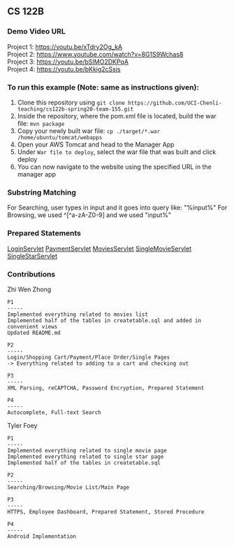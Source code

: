 ## CS 122B 

### Demo Video URL
Project 1: https://youtu.be/xTdry2Og_kA \
Project 2: https://www.youtube.com/watch?v=8G1S9Wchas8 \
Project 3: https://youtu.be/bSIMO2DKPqA \
Project 4: https://youtu.be/bKkig2cSsjs

### To run this example (Note: same as instructions given): 
1. Clone this repository using 
`git clone https://github.com/UCI-Chenli-teaching/cs122b-spring20-team-155.git`
2. Inside the repository, where the pom.xml file is located, build the war file:
`mvn package`
3. Copy your newly built war file:
`cp ./target/*.war /home/ubuntu/tomcat/webapps`
4. Open your AWS Tomcat and head to the Manager App
5. Under `War file to deploy`, select the war file that was built and click deploy
6. You can now navigate to the website  using the specified URL in the manager app


### Substring Matching
For Searching, user types in input and it goes into query like: "%input%" 
For Browsing, we used ^[^a-zA-Z0-9] and we used "input%"

### Prepared Statements
[LoginServlet](src/LoginServlet.java)
[PaymentServlet](src/PaymentServlet.java)
[MoviesServlet](src/MoviesServlet.java)
[SingleMovieServlet](src/SingleMovieServlet.java)
[SingleStarServlet](src/SingleStarServlet.java)


### Contributions
Zhi Wen Zhong
```
P1
-----
Implemented everything related to movies list
Implemented half of the tables in createtable.sql and added in convenient views
Updated README.md

P2
-----
Login/Shopping Cart/Payment/Place Order/Single Pages
-> Everything related to adding to a cart and checking out

P3
-----
XML Parsing, reCAPTCHA, Password Encryption, Prepared Statement

P4
-----
Autocomplete, Full-text Search

```
Tyler Foey
```
P1
-----
Implemented everything related to single movie page
Implemented everything related to single star page
Implemented half of the tables in createtable.sql

P2
-----
Searching/Browsing/Movie List/Main Page

P3
-----
HTTPS, Employee Dashboard, Prepared Statement, Stored Procedure

P4
-----
Android Implementation
```
